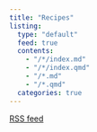 ```yaml
---
title: "Recipes"
listing:
  type: "default"
  feed: true
  contents:
    - "/*/index.md"
    - "/*/index.qmd"
    - "/*.md"
    - "/*.qmd"
  categories: true
---
```


[RSS feed](index.xml)
